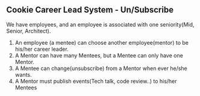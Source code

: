 ﻿## Cookie Career Lead System - Un/Subscribe
We have employees, and an employee is associated with one seniority(Mid, Senior, Architect).
1. An employee (a mentee) can choose another employee(mentor) to be his/her career leader.
2. A Mentor can have many Mentees, but a Mentee can only have one Mentor.
3. A Mentee can change(unsubscribe) from a Mentor when ever he/she wants.
4. A Mentor must publish events(Tech talk, code review..) to his/her Mentees